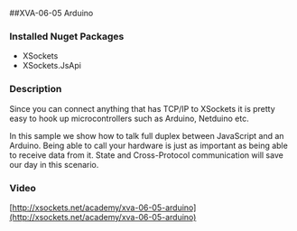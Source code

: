 ##XVA-06-05 Arduino

### Installed Nuget Packages

- XSockets
- XSockets.JsApi

### Description

Since you can connect anything that has  TCP/IP to XSockets it is pretty easy to hook up microcontrollers such as Arduino, Netduino etc.

In this sample we show how to talk full duplex between JavaScript and an Arduino. Being able to call your hardware is just as important as being able to receive data from it. State and Cross-Protocol communication will save our day in this scenario.


### Video

[http://xsockets.net/academy/xva-06-05-arduino](http://xsockets.net/academy/xva-06-05-arduino)